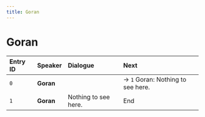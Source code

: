 ```yaml
---
title: Goran
---
```


# Goran


| Entry ID | Speaker | Dialogue | Next |
| :------- | :------ | :------- | :------------ |
| `0` | **Goran** |  | → `1` Goran: Nothing to see here\. |
| `1` | **Goran** | Nothing to see here\. | End |
